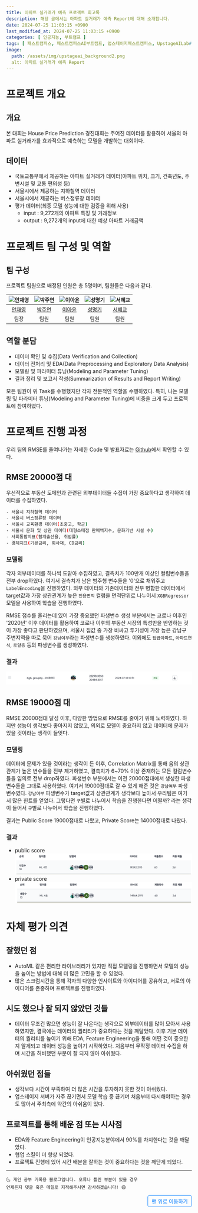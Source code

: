 ```yaml
---
title: 아파트 실거래가 예측 프로젝트 회고록
description: 해당 글에서는 아파트 실거래가 예측 Report에 대해 소개합니다.
date: 2024-07-25 11:03:15 +0900
last_modified_at: 2024-07-25 11:03:15 +0900
categories: [ 인공지능, 부트캠프 ]
tags: [ 패스트캠퍼스, 패스트캠퍼스AI부트캠프, 업스테이지패스트캠퍼스, UpstageAILab#국비지원, 패스트캠퍼스업스테이지에이아이랩, 패스트캠퍼스업스테이지부트캠프 ]
image:
  path: /assets/img/upstageai_background2.png
  alt: 아파트 실거래가 예측 Report
---
```


# 프로젝트 개요
## 개요
본 대회는 House Price Prediction 경진대회는 주어진 데이터를 활용하여 서울의 아파트 실거래가를 효과적으로 예측하는 모델을 개발하는 대회이다.

## 데이터
- 국토교통부에서 제공하는 아파트 실거래가 데이터(아파트 위치, 크기, 건축년도, 주변시설 및 교통 편의성 등)
- 서울시에서 제공하는 지하철역 데이터
- 서울시에서 제공하는 버스정류장 데이터
- 평가 데이터(최종 모델 성능에 대한 검증을 위해 사용)
  - input : 9,272개의 아파트 특징 및 거래정보
  - output : 9,272개의 input에 대한 예상 아파트 거래금액

# 프로젝트 팀 구성 및 역할
## 팀 구성
프로젝트 팀원으로 배정된 인원은 총 5명이며, 팀원들은 다음과 같다.

| ![안재영](https://avatars.githubusercontent.com/u/104719742?v=4) | ![박주연](https://avatars.githubusercontent.com/u/164493549?v=4) | ![이아윤](https://avatars.githubusercontent.com/u/118864266?v=4) | ![성명기](https://avatars.githubusercontent.com/u/104310191?v=4) | ![서혜교](https://avatars.githubusercontent.com/u/86095630?v=4) |
| :--------------------------------------------------------------: | :--------------------------------------------------------------: | :--------------------------------------------------------------: | :--------------------------------------------------------------: | :-------------------------------------------------------------: |
|               [안재영](https://github.com/AJY3124)               |            [박주연](https://github.com/Lucypothesis)             |              [이아윤](https://github.com/Laycode00)              |            [성명기](https://github.com/SUNGMYEONGGI)             |             [서혜교](https://github.com/andWHISKEY)             |
|                               팀장                               |                               팀원                               |                               팀원                               |                               팀원                               |                              팀원                               |

## 역할 분담
- 데이터 확인 및 수집(Data Verification and Collection)
- 데이터 전처리 및 EDA(Data Preprocessing and Exploratory Data Analysis)
- 모델링 및 파라미터 튜닝(Modeling and Parameter Tuning)
- 결과 정리 및 보고서 작성(Summarization of Results and Report Writing)

모든 팀원이 위 Task를 수행했지만 각자 전문적인 역할을 수행하였다. 특히, 나는 모델링 및 파라미터 튜닝(Modeling and Parameter Tuning)에 비중을 크게 두고 프로젝트에 참여하였다.

# 프로젝트 진행 과정
우리 팀의 RMSE를 줄여나가는 자세한 Code 및 발표자료는 [Github](https://github.com/UpstageAILab3/upstage-ml-regression-ml4-pub)에서 확인할 수 있다. 

## RMSE 20000점 대
우선적으로 부동산 도메인과 관련된 외부데이터들 수집이 가장 중요하다고 생각하여 데이터를 수집하였다.
```bash
- 서울시 지하철역 데이터
- 서울시 버스정류장 데이터
- 서울시 교육환경 데이터(초중고, 학군) 
- 서울시 문화 및 상관 데이터(대형소매점 판매액지수, 문화기반 시설 수)
- 사회통합지표(합계출산율, 취업률)
- 경제지표(기본금리, 회사채, CD금리)
```

### 모델링
각자 외부데이터를 하나씩 도맡아 수집하였고, 결측치가 100만개 이상인 컬럼변수들을 전부 drop하였다. 여기서 결측치가 남은 범주형 변수들을 '0'으로 채워주고 `LabelEncoding`을 진행하였다. 
외부 데이터와 기존데이터와 전부 병합한 데이터에서 target값과 가장 상관관계가 높은 `전용면적` 컬럼을 면적단위로 나누어서 `XGBRegressor` 모델을 사용하여 학습을 진행하였다.

RMSE 점수를 올리는데 있어 가장 중요했던 파생변수 생성 부분에서는 코로나 이후인 '2020년' 이후 데이터를 활용하여 코로나 이후의 부동산 시장의 특성만을 반영하는 것이 가장 좋다고 판단하였으며, 서울시 집값 중 가장 비싸고 투기성이 가장 높은 강남구 주변지역을 따로 묵어 `강남여부`라는 파생변수를 생성하였다. 이외에도 `탑급아파트`, `아파트연식`, `로얄층` 등의 파생변수를 생성하였다.

### 결과
![image](https://raw.githubusercontent.com/SUNGMYEONGGI/image/main/XGB_20000.png)

## RMSE 19000점 대
RMSE 20000점대 달성 이후, 다양한 방법으로 RMSE를 줄이기 위해 노력하였다. 하지만 성능이 생각보다 좋아지지 않았고, 의외로 모델이 중요하지 않고 데이터에 문제가 있을 것이라는 생각이 들엇다.

### 모델링
데이터에 문제가 있을 것이라는 생각이 든 이후, Correlation Matrix를 통해 음의 상관관계가 높은 변수들을 전부 제거하였고, 결측치가 6~70% 이상 존재하는 모든 컬럼변수들을 임의로 전부 drop하였다.
파생변수 부분에서는 이전 20000점대에서 생성한 파생변수들을 그대로 사용하였다. 여기서 19000점대로 갈 수 있게 해준 것은 `강남여부` 파생변수였다. `강남여부` 파생변수가 target값과 상관관계가 생각보다 높아서 우리팀은 여기서 많은 힌트를 얻었다.
그렇다면 `구`별로 나누어서 학습을 진행한다면 어떨까? 라는 생각이 들어서 `구`별로 나누어서 학습을 진행하였다.

결과는 Public Score 19000점대로 나왔고, Private Score는 14000점대로 나왔다.
### 결과
- public score
![image](https://github.com/SUNGMYEONGGI/image/blob/main/upml3_img4.png?raw=true)
- private score
![image](https://github.com/SUNGMYEONGGI/image/blob/main/upml3_img5.png?raw=true)

# 자체 평가 의견
## 잘했던 점
- AutoML 같은 편리한 라이브러리가 있지만 직접 모델링을 진행하면서 모델의 성능을 높이는 방법에 대해 더 많은 고민을 할 수 있었다.
- 많은 스크럼시간을 통해 각자의 다양한 인사이트와 아이디어를 공유하고, 서로의 아이디어를 존중하며 프로젝트를 진행하였다.

## 시도 했으나 잘 되지 않았던 것들
- 데이터 무조건 많으면 성능이 잘 나온다는 생각으로 외부데이터를 많이 모아서 사용하였지만, 결국에는 데이터의 퀄리티가 중요하다는 것을 깨달았다. 이후 기본 데이터의 퀄리티를 높이기 위해 EDA, Feature Engineering을 통해 어떤 것이 중요한 지 알게되고
데이터 성능을 높이기 시작하였다. 처음부터 무작정 데이터 수집을 하며 시간을 허비했던 부분이 잘 되지 않아 아쉬웠다.

## 아쉬웠던 점들
- 생각보다 시간이 부족하여 더 많은 시간을 투자하지 못한 것이 아쉬웠다.
- 업스테이지 서버가 자주 끊기면서 모델 학습 중 끊기며 처음부터 다시해야하는 경우도 많아서 주최측에 약간의 아쉬움이 있다.

## 프로젝트를 통해 배운 점 또는 시사점
- EDA와 Feature Engineering이 인공지능분야에서 90%를 차지한다는 것을 깨달았다.
- 협업 스킬이 더 향상 되었다.
- 프로젝트 진행에 있어 시간 배분을 잘하는 것이 중요하다는 것을 깨닫게 되었다.

***
    🌜 개인 공부 기록용 블로그입니다. 오류나 틀린 부분이 있을 경우 
    언제든지 댓글 혹은 메일로 지적해주시면 감사하겠습니다! 😄


<a href="#" style="display: inline-block; padding: 5px 10px; color: #007bff; text-decoration: none; border: 0.5px solid #007bff; border-radius: 5px; float: right;">맨 위로 이동하기</a>